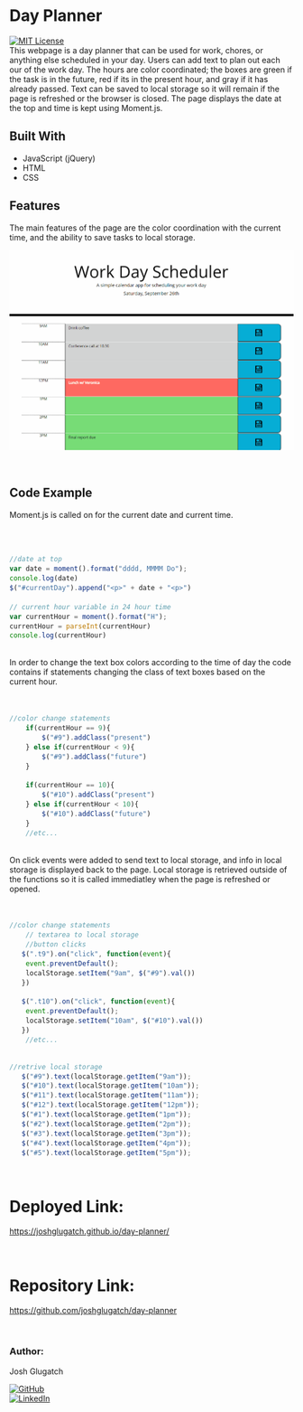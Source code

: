 # Day Planner 
[![MIT License](https://img.shields.io/badge/License-MIT-blue.svg)](https://www.mit.edu/~amini/LICENSE.md)
<br>
This webpage is a day planner that can be used for work, chores, or anything else scheduled in your day. Users can add text to plan out each our of the work day. The hours are color coordinated; the boxes are green if the task is in the future, red if its in the present hour, and gray if it has already passed. Text can be saved to local storage so it will remain if the page is refreshed or the browser is closed. The page displays the date at the top and time is kept using Moment.js.
  
 ## Built With
* JavaScript (jQuery)
* HTML
* CSS

## Features
The main features of the page are the color coordination with the current time, and the ability to save tasks to local storage. 
<br>

![exampleGif](images/day-planner-new.gif)

<br>

## Code Example
Moment.js is called on for the current date and current time.

<br>  

```javaScript

//date at top
var date = moment().format("dddd, MMMM Do");
console.log(date)
$("#currentDay").append("<p>" + date + "<p>")

// current hour variable in 24 hour time
var currentHour = moment().format("H");
currentHour = parseInt(currentHour)
console.log(currentHour)

```

<br>
In order to change the text box colors according to the time of day the code contains if statements changing the class of text boxes based on the current hour.
<br>
<br>

```javaScript

//color change statements
    if(currentHour == 9){
        $("#9").addClass("present")
    } else if(currentHour < 9){
        $("#9").addClass("future")
    }

    if(currentHour == 10){
        $("#10").addClass("present")
    } else if(currentHour < 10){
        $("#10").addClass("future")
    }
    //etc...

```

<br>
On click events were added to send text to local storage, and info in local storage is displayed back to the page. Local storage is retrieved outside of the functions so it is called immediatley when the page is refreshed or opened.

<br>
<br>  

```javaScript

//color change statements
    // textarea to local storage
    //button clicks
   $(".t9").on("click", function(event){
    event.preventDefault();
    localStorage.setItem("9am", $("#9").val())
   })
    
   $(".t10").on("click", function(event){
    event.preventDefault();
    localStorage.setItem("10am", $("#10").val())
   })
    //etc...

```
```javaScript

//retrive local storage
   $("#9").text(localStorage.getItem("9am"));
   $("#10").text(localStorage.getItem("10am"));
   $("#11").text(localStorage.getItem("11am"));
   $("#12").text(localStorage.getItem("12pm"));
   $("#1").text(localStorage.getItem("1pm"));
   $("#2").text(localStorage.getItem("2pm"));
   $("#3").text(localStorage.getItem("3pm"));
   $("#4").text(localStorage.getItem("4pm"));
   $("#5").text(localStorage.getItem("5pm"));

```
<br>

# Deployed Link:
https://joshglugatch.github.io/day-planner/

<br>

# Repository Link:
https://github.com/joshglugatch/day-planner

<br>

### Author:
Josh Glugatch  

[![GitHub](https://img.shields.io/badge/github-%23100000.svg?&style=for-the-badge&logo=github&logoColor=white)](https://github.com/joshglugatch)
<br>
[![LinkedIn](https://img.shields.io/badge/linkedin-%230077B5.svg?&style=for-the-badge&logo=linkedin&logoColor=white)](www.linkedin.com/in/joshua-glugatch)



